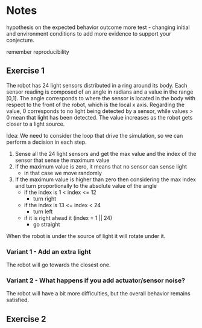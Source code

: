 # Notes

hypothesis on the expected behavior
outcome
more test - changing initial and environment conditions to add more evidence to support your conjecture.

remember reproducibility

## Exercise 1
The robot has 24 light sensors distributed in a ring around its body.
Each sensor reading is composed of an angle in radians and a value in the range [0,1]. The angle corresponds to where the sensor is located in the body with respect to the front of the robot, which is the local x axis. Regarding the value, 0 corresponds to no light being detected by a sensor, while values > 0 mean that light has been detected. The value increases as the robot gets closer to a light source.

Idea:
We need to consider the loop that drive the simulation, so we can perform a decision in each step.
1. Sense all the 24 light sensors and get the max value and the index of the sensor that sense the maximum value
2. If the maximum value is zero, it means that no sensor can sense light
    - in that case we move randomly
3. If the maximum value is higher than zero then considering the max index and turn proportionally to the absolute value of the angle
    - if the index is 1 < index <= 12
        - turn right
    - if the index is 13 <= index < 24
        - turn left
    - if it is right ahead it (index = 1 || 24)
        - go straight

When the robot is under the source of light it will rotate under it.

### Variant 1 - Add an extra light
The robot will go towards the closest one.

### Variant 2 - What happens if you add actuator/sensor noise?
The robot will have a bit more difficulties, but the overall behavior remains satisfied.



## Exercise 2

